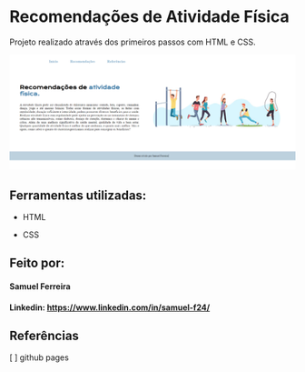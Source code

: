 # Recomendações de Atividade Física
Projeto realizado através dos primeiros passos com HTML e CSS.

![image](https://github.com/sympathetic-s/RecomendacoesAtividadeFisica/blob/main/ImagemInicial.png)


## Ferramentas utilizadas: 

* HTML

* CSS

## Feito por: 
#### Samuel Ferreira
#### Linkedin: https://www.linkedin.com/in/samuel-f24/


## Referências

[ ] github pages